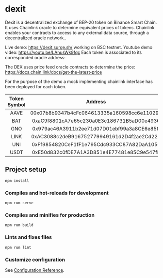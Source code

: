 # dexit

Dexit is a decentralized exchange of BEP-20 token on Binance Smart Chain.
It uses Chainlink oracle to determine equivalent prices of tokens.
Chainlink enables your contracts to access to any external data source, through a decentralized oracle network..

Live demo: https://dexit.surge.sh/ working on BSC testnet.
Youtube demo video: https://youtu.be/LAnusWk9fqc
Each token is associated to its corresponded oracle address:

The DEX uses price feed oracle contracts to determine the price: https://docs.chain.link/docs/get-the-latest-price

For the purpose of the demo a mock implementing chainlink interface has been deployed for each token.

| Token Symbol 	|                   Address                   	| Oracle address                             	|
|:------------:	|:-------------------------------------------:	|--------------------------------------------	|
| AAVE         	| 00x07b8b9347b4cFc064613335a160598cc6e110292 	| 0x66145362745693A43392F5A9C9fa9e0767228392 	|
| BAT          	| 0xaC9f8801cA7e65c230a0E3c186731B5aD00e4936  	| 0x4561130548289d0a88Ad6652a7d0884BcF8aa5CD 	|
| GNO          	| 0x979ac46A3911b2ee71d07D01ebf99a3a8CE6e858  	| 0x7985F50E6b51a93D55819124c8469D1AD7A6004f 	|
| LINK         	| 0xAC3088c2deB916752779949161d2D4f2ae2Cd22B  	| 0x52E7D5fBC0a7F6A3bF57B10C96511d44447C24d0 	|
| UNI          	| 0xFf9854820CeF1fF1e795Cdc933CC87A82DaA105c  	| 0x2Dd7AfD29731C0e5138839c7c348414A51b0Da76 	|
| USDT         	| 0xE50d832c0fDE7A1A3D851e4E77481e85C9e547fF  	| 0x80Ac28337efE3095A99E64913a3c9e7B6c3FC690 	|


## Project setup
```
npm install
```

### Compiles and hot-reloads for development
```
npm run serve
```

### Compiles and minifies for production
```
npm run build
```

### Lints and fixes files
```
npm run lint
```

### Customize configuration
See [Configuration Reference](https://cli.vuejs.org/config/).
